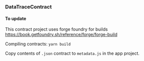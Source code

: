 ### DataTraceContract


#### To update

This contract project uses forge foundry for builds https://book.getfoundry.sh/reference/forge/forge-build

Compiling contracts:
`yarn build`

Copy contents of `.json` contract to `metadata.js` in the app project.
